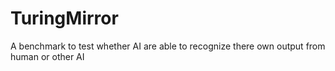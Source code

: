 # TuringMirror
A benchmark to test whether AI are able to recognize there own output from human or other AI
